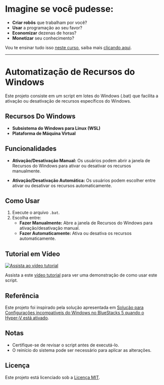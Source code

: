 # Imagine se você pudesse:

* **Criar robôs** que trabalham por você?
* **Usar** a programação ao seu favor?
* **Economizar** dezenas de horas?
* **Monetizar** seu conhecimento?

Vou te ensinar tudo isso [neste curso](#), saiba mais [clicando aqui](#).

---

# Automatização de Recursos do Windows

Este projeto consiste em um script em lotes do Windows (.bat) que facilita a ativação ou desativação de recursos específicos do Windows.

## Recursos Do Windows 

- **Subsistema do Windows para Linux (WSL)**
- **Plataforma de Máquina Virtual**

## Funcionalidades

- **Ativação/Desativação Manual:** Os usuários podem abrir a janela de Recursos do Windows para ativar ou desativar os recursos manualmente.

- **Ativação/Desativação Automática:** Os usuários podem escolher entre ativar ou desativar os recursos automaticamente.

## Como Usar

1. Execute o arquivo `.bat`.
2. Escolha entre:
   - **Fazer Manualmente:** Abre a janela de Recursos do Windows para ativação/desativação manual.
   - **Fazer Automaticamente:** Ativa ou desativa os recursos automaticamente.

## Tutorial em Vídeo

[![Assista ao vídeo tutorial](https://i9.ytimg.com/vi_webp/bkNd6C1Z5xU/mqdefault.webp?v=65c81310&sqp=CIyxoK4G&rs=AOn4CLCPWbi7JlExA0bA4F_ckEWMUZDF1Q)](https://youtu.be/bkNd6C1Z5xU)

Assista a este [vídeo tutorial](https://youtu.be/LdNevoW5wWU?si=UY1ZOqcnMJEOAKOc) para ver uma demonstração de como usar este script.

## Referência

Este projeto foi inspirado pela solução apresentada em [Solução para Configurações incompatíveis do Windows no BlueStacks 5 quando o Hyper-V está ativado](https://support.bluestacks.com/hc/pt-br/articles/4409852112781-Solu%C3%A7%C3%A3o-para-Configura%C3%A7%C3%B5es-incompat%C3%ADveis-do-Windows-no-BlueStacks-5-quando-o-Hyper-V-est%C3%A1-ativado?locale=pt-br).


## Notas

- Certifique-se de revisar o script antes de executá-lo.
- O reinício do sistema pode ser necessário para aplicar as alterações.

## Licença

Este projeto está licenciado sob a [Licença MIT](https://opensource.org/licenses/MIT).
